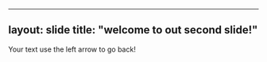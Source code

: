 ____
layout: slide
title: "welcome to out second slide!"
---
Your text
use the left arrow to go back!
